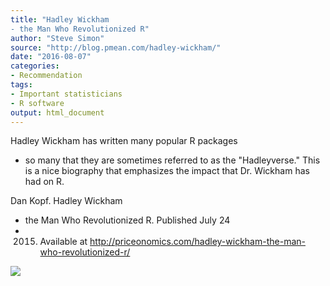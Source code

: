 ```yaml
---
title: "Hadley Wickham
- the Man Who Revolutionized R"
author: "Steve Simon"
source: "http://blog.pmean.com/hadley-wickham/"
date: "2016-08-07"
categories:
- Recommendation
tags:
- Important statisticians
- R software
output: html_document
---
```


Hadley Wickham has written many popular R packages
- so many that they
are sometimes referred to as the "Hadleyverse." This is a nice biography
that emphasizes the impact that Dr. Wickham has had on R.

<!---More--->

Dan Kopf. Hadley Wickham
- the Man Who Revolutionized R. Published July
24
- 2015. Available at
<http://priceonomics.com/hadley-wickham-the-man-who-revolutionized-r/>

![](http://www.pmean.com/images/images/16/hadley-wickham01.png)




